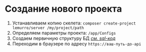 # Создание нового проекта
1. Устанавливаем копию скелета: `composer create-project lemurro/server /my/project/path`
2. Определяем параметры проекта: `/app/Configs`
3. Создаем первичную структуру БД *[см. sql-код](10_API-Сервер_(Server)/10_Установка/20_Структура_БД_MySQL.md)*
4. Переходим в браузере по адресу `https://ваш-путь-до-api`